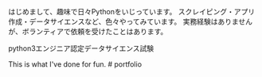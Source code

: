 はじめまして、趣味で日々Pythonをいじっています。
スクレイピング・アプリ作成・データサイエンスなど、色々やってみています。
実務経験はありませんが、ボランティアで依頼を受けたことはあります。

python3エンジニア認定データサイエンス試験

This is what I've done for fun. # portfolio
